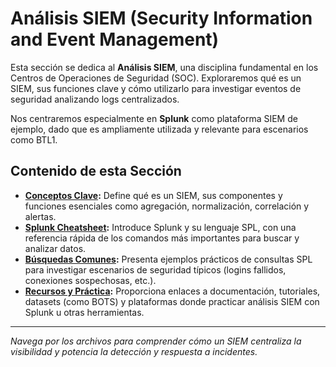 # Análisis SIEM (Security Information and Event Management)

Esta sección se dedica al **Análisis SIEM**, una disciplina fundamental en los Centros de Operaciones de Seguridad (SOC). Exploraremos qué es un SIEM, sus funciones clave y cómo utilizarlo para investigar eventos de seguridad analizando logs centralizados.

Nos centraremos especialmente en **Splunk** como plataforma SIEM de ejemplo, dado que es ampliamente utilizada y relevante para escenarios como BTL1.

## Contenido de esta Sección

* **[Conceptos Clave](./01_Conceptos_Clave.md):** Define qué es un SIEM, sus componentes y funciones esenciales como agregación, normalización, correlación y alertas.
* **[Splunk Cheatsheet](./02_Splunk_Cheatsheet.md):** Introduce Splunk y su lenguaje SPL, con una referencia rápida de los comandos más importantes para buscar y analizar datos.
* **[Búsquedas Comunes](./04_Busquedas_Comunes.md):** Presenta ejemplos prácticos de consultas SPL para investigar escenarios de seguridad típicos (logins fallidos, conexiones sospechosas, etc.).
* **[Recursos y Práctica](./05_Recursos_Practica.md):** Proporciona enlaces a documentación, tutoriales, datasets (como BOTS) y plataformas donde practicar análisis SIEM con Splunk u otras herramientas.

---

*Navega por los archivos para comprender cómo un SIEM centraliza la visibilidad y potencia la detección y respuesta a incidentes.*
